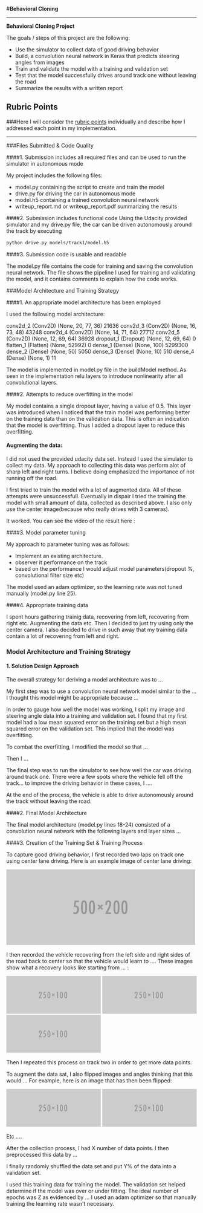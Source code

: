 #**Behavioral Cloning**

---

**Behavioral Cloning Project**

The goals / steps of this project are the following:
* Use the simulator to collect data of good driving behavior
* Build, a convolution neural network in Keras that predicts steering angles from images
* Train and validate the model with a training and validation set
* Test that the model successfully drives around track one without leaving the road
* Summarize the results with a written report


[//]: # (Image References)

[image1]: ./examples/placeholder.png "Model Visualization"
[image2]: ./examples/placeholder.png "Grayscaling"
[image3]: ./examples/placeholder_small.png "Recovery Image"
[image4]: ./examples/placeholder_small.png "Recovery Image"
[image5]: ./examples/placeholder_small.png "Recovery Image"
[image6]: ./examples/placeholder_small.png "Normal Image"
[image7]: ./examples/placeholder_small.png "Flipped Image"

## Rubric Points
###Here I will consider the [rubric points](https://review.udacity.com/#!/rubrics/432/view) individually and describe how I addressed each point in my implementation.  

---
###Files Submitted & Code Quality

####1. Submission includes all required files and can be used to run the simulator in autonomous mode

My project includes the following files:
* model.py containing the script to create and train the model
* drive.py for driving the car in autonomous mode
* model.h5 containing a trained convolution neural network
* writeup_report.md or writeup_report.pdf summarizing the results

####2. Submission includes functional code
Using the Udacity provided simulator and my drive.py file, the car can be driven autonomously around the track by executing
```sh
python drive.py models/track1/model.h5
```

####3. Submission code is usable and readable

The model.py file contains the code for training and saving the convolution neural network. The file shows the pipeline I used for training and validating the model, and it contains comments to explain how the code works.

###Model Architecture and Training Strategy

####1. An appropriate model architecture has been employed

I used the following model architecture: 


conv2d_2 (Conv2D)            (None, 20, 77, 36)        21636
conv2d_3 (Conv2D)            (None, 16, 73, 48)        43248
conv2d_4 (Conv2D)            (None, 14, 71, 64)        27712
conv2d_5 (Conv2D)            (None, 12, 69, 64)        36928
dropout_1 (Dropout)          (None, 12, 69, 64)        0
flatten_1 (Flatten)          (None, 52992)             0
dense_1 (Dense)              (None, 100)               5299300
dense_2 (Dense)              (None, 50)                5050
dense_3 (Dense)              (None, 10)                510
dense_4 (Dense)              (None, 1)                 11

The model is implemented in model.py file in the buildModel method. 
As seen in the implementation relu layers to introduce nonlinearity after all convolutional layers. 



####2. Attempts to reduce overfitting in the model

My model contains a single dropout layer, having a value of 0.5. This layer was introduced when I noticed that the train model was performing better on the training data than on the validation data. This is often an indication that the model is overfitting. Thus I added a dropout layer to reduce this overfitting.


#### Augmenting the data: 
I did not used the provided udacity data set. Instead I used the simulator to collect my data. My approach to collecting this data was perform alot of sharp left and right turns. I believe doing emphasized the importance of not running off the road. 

I first tried to train the model with a lot of augmented data. All of these attempts were unsuccessfull. Eventually in dispair I tried the training the model with small amount of data, collected as described above. I also only use the center image(because who really drives with 3 cameras). 

It worked. You can see the video of the result here : <insert video>

####3. Model parameter tuning

My approach to parameter tuning was as follows:
- Implement an existing architecture.
-  observer it performance on the track
- based on the performance I would adjust model parameters(dropout %, convolutional filter size etc)

The model used an adam optimizer, so the learning rate was not tuned manually (model.py line 25).

####4. Appropriate training data

I spent hours gathering trainig data, recovering from left, recovering from right etc. Augmenting the data etc. Then I decided to just try using only the center camera. I also decided to drive in such away that my training data contain a lot of recovering from left and right.


### Model Architecture and Training Strategy

#### 1. Solution Design Approach

The overall strategy for deriving a model architecture was to ...

My first step was to use a convolution neural network model similar to the ... I thought this model might be appropriate because ...

In order to gauge how well the model was working, I split my image and steering angle data into a training and validation set. I found that my first model had a low mean squared error on the training set but a high mean squared error on the validation set. This implied that the model was overfitting.

To combat the overfitting, I modified the model so that ...

Then I ...

The final step was to run the simulator to see how well the car was driving around track one. There were a few spots where the vehicle fell off the track... to improve the driving behavior in these cases, I ....

At the end of the process, the vehicle is able to drive autonomously around the track without leaving the road.

####2. Final Model Architecture

The final model architecture (model.py lines 18-24) consisted of a convolution neural network with the following layers and layer sizes ...



####3. Creation of the Training Set & Training Process

To capture good driving behavior, I first recorded two laps on track one using center lane driving. Here is an example image of center lane driving:

![alt text][image2]

I then recorded the vehicle recovering from the left side and right sides of the road back to center so that the vehicle would learn to .... These images show what a recovery looks like starting from ... :

![alt text][image3]
![alt text][image4]
![alt text][image5]

Then I repeated this process on track two in order to get more data points.

To augment the data sat, I also flipped images and angles thinking that this would ... For example, here is an image that has then been flipped:

![alt text][image6]
![alt text][image7]

Etc ....

After the collection process, I had X number of data points. I then preprocessed this data by ...


I finally randomly shuffled the data set and put Y% of the data into a validation set.

I used this training data for training the model. The validation set helped determine if the model was over or under fitting. The ideal number of epochs was Z as evidenced by ... I used an adam optimizer so that manually training the learning rate wasn't necessary.
